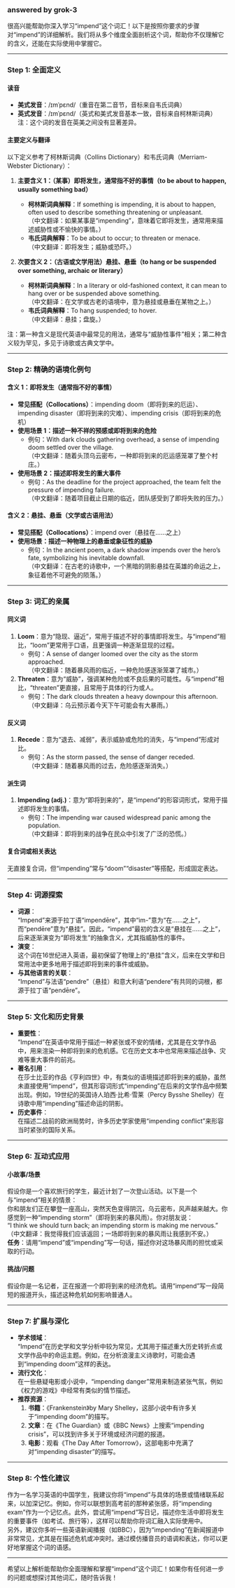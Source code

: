 ### answered by grok-3
很高兴能帮助你深入学习“impend”这个词汇！以下是按照你要求的步骤对“impend”的详细解析。我们将从多个维度全面剖析这个词，帮助你不仅理解它的含义，还能在实际使用中掌握它。

---

### **Step 1: 全面定义**

#### **读音**
- **美式发音**：/ɪmˈpɛnd/（重音在第二音节，音标来自韦氏词典）
- **英式发音**：/ɪmˈpɛnd/（英式和美式发音基本一致，音标来自柯林斯词典）
注：这个词的发音在英美之间没有显著差异。

#### **主要定义与翻译**
以下定义参考了柯林斯词典（Collins Dictionary）和韦氏词典（Merriam-Webster Dictionary）：
1. **主要含义 1：（某事）即将发生，通常指不好的事情（to be about to happen, usually something bad）**
   - **柯林斯词典解释**：If something is impending, it is about to happen, often used to describe something threatening or unpleasant.  
     （中文翻译：如果某事是“impending”，意味着它即将发生，通常用来描述威胁性或不愉快的事情。）
   - **韦氏词典解释**：To be about to occur; to threaten or menace.  
     （中文翻译：即将发生；威胁或恐吓。）

2. **次要含义 2：（古语或文学用法）悬挂、悬垂（to hang or be suspended over something, archaic or literary）**
   - **柯林斯词典解释**：In a literary or old-fashioned context, it can mean to hang over or be suspended above something.  
     （中文翻译：在文学或古老的语境中，意为悬挂或悬垂在某物之上。）
   - **韦氏词典解释**：To hang suspended; to hover.  
     （中文翻译：悬挂；盘旋。）

注：第一种含义是现代英语中最常见的用法，通常与“威胁性事件”相关；第二种含义较为罕见，多见于诗歌或古典文学中。

---

### **Step 2: 精确的语境化例句**

#### **含义 1：即将发生（通常指不好的事情）**
- **常见搭配（Collocations）**：impending doom（即将到来的厄运）、impending disaster（即将到来的灾难）、impending crisis（即将到来的危机）
- **使用场景 1：描述一种不祥的预感或即将到来的危险**
  - 例句：With dark clouds gathering overhead, a sense of impending doom settled over the village.  
    （中文翻译：随着头顶乌云密布，一种即将到来的厄运感笼罩了整个村庄。）
- **使用场景 2：描述即将发生的重大事件**
  - 例句：As the deadline for the project approached, the team felt the pressure of impending failure.  
    （中文翻译：随着项目截止日期的临近，团队感受到了即将失败的压力。）

#### **含义 2：悬挂、悬垂（文学或古语用法）**
- **常见搭配（Collocations）**：impend over（悬挂在……之上）
- **使用场景：描述一种物理上的悬垂或象征性的威胁**
  - 例句：In the ancient poem, a dark shadow impends over the hero’s fate, symbolizing his inevitable downfall.  
    （中文翻译：在古老的诗歌中，一个黑暗的阴影悬挂在英雄的命运之上，象征着他不可避免的陨落。）

---

### **Step 3: 词汇的亲属**

#### **同义词**
1. **Loom**：意为“隐现、逼近”，常用于描述不好的事情即将发生。与“impend”相比，“loom”更常用于口语，且更强调一种逐渐显现的过程。
   - 例句：A sense of danger loomed over the city as the storm approached.  
     （中文翻译：随着暴风雨的临近，一种危险感逐渐笼罩了城市。）
2. **Threaten**：意为“威胁”，强调某种危险或不良后果的可能性。与“impend”相比，“threaten”更直接，且常用于具体的行为或人。
   - 例句：The dark clouds threaten a heavy downpour this afternoon.  
     （中文翻译：乌云预示着今天下午可能会有大暴雨。）

#### **反义词**
1. **Recede**：意为“退去、减弱”，表示威胁或危险的消失，与“impend”形成对比。
   - 例句：As the storm passed, the sense of danger receded.  
     （中文翻译：随着暴风雨的过去，危险感逐渐消失。）

#### **派生词**
1. **Impending (adj.)**：意为“即将到来的”，是“impend”的形容词形式，常用于描述即将发生的事情。
   - 例句：The impending war caused widespread panic among the population.  
     （中文翻译：即将到来的战争在民众中引发了广泛的恐慌。）

#### **复合词或相关表达**
无直接复合词，但“impending”常与“doom”“disaster”等搭配，形成固定表达。

---

### **Step 4: 词源探索**

- **词源**：  
  “Impend”来源于拉丁语“impendēre”，其中“im-”意为“在……之上”，而“pendēre”意为“悬挂”。因此，“impend”最初的含义是“悬挂在……之上”，后来逐渐演变为“即将发生”的抽象含义，尤其指威胁性的事件。
- **演变**：  
  这个词在16世纪进入英语，最初保留了物理上的“悬挂”含义，后来在文学和日常用法中更多地用于描述即将到来的事件或威胁。
- **与其他语言的关联**：  
  “Impend”与法语“pendre”（悬挂）和意大利语“pendere”有共同的词根，都源于拉丁语“pendēre”。

---

### **Step 5: 文化和历史背景**

- **重要性**：  
  “Impend”在英语中常用于描述一种紧张或不安的情绪，尤其是在文学作品中，用来渲染一种即将到来的危机感。它在历史文本中也常用来描述战争、灾难等重大事件的前兆。
- **著名引用**：  
  在莎士比亚的作品《亨利四世》中，有类似的语境描述即将到来的威胁，虽然未直接使用“impend”，但其形容词形式“impending”在后来的文学作品中频繁出现。例如，19世纪的英国诗人珀西·比希·雪莱（Percy Bysshe Shelley）在诗歌中用“impending”描述命运的阴影。
- **历史事件**：  
  在描述二战前的欧洲局势时，许多历史学家使用“impending conflict”来形容当时紧张的国际关系。

---

### **Step 6: 互动式应用**

#### **小故事/场景**  
假设你是一个喜欢旅行的学生，最近计划了一次登山活动。以下是一个与“impend”相关的情景：  
你和朋友们正在攀登一座高山，突然天色变得阴沉，乌云密布，风声越来越大。你感觉到一种“impending storm”（即将到来的暴风雨）。你对朋友说：  
“I think we should turn back; an impending storm is making me nervous.”  
（中文翻译：我觉得我们应该返回；一场即将到来的暴风雨让我感到不安。）  
**任务**：请用“impend”或“impending”写一句话，描述你对这场暴风雨的担忧或采取的行动。

#### **挑战/问题**  
假设你是一名记者，正在报道一个即将到来的经济危机。请用“impend”写一段简短的报道开头，描述这种危机如何影响普通人。

---

### **Step 7: 扩展与深化**

- **学术领域**：  
  “Impend”在历史学和文学分析中较为常见，尤其用于描述重大历史转折点或文学作品中的命运主题。例如，在分析浪漫主义诗歌时，可能会遇到“impending doom”这样的表达。
- **流行文化**：  
  在一些悬疑电影或小说中，“impending danger”常用来制造紧张气氛，例如《权力的游戏》中经常有类似的情节描述。
- **推荐资源**：  
  1. **书籍**：《Frankenstein》by Mary Shelley，这部小说中有许多关于“impending doom”的描写。  
  2. **文章**：在《The Guardian》或《BBC News》上搜索“impending crisis”，可以找到许多关于环境或经济问题的报道。  
  3. **电影**：观看《The Day After Tomorrow》，这部电影中充满了对“impending disaster”的描写。

---

### **Step 8: 个性化建议**

作为一名学习英语的中国学生，我建议你将“impend”与具体的场景或情绪联系起来，以加深记忆。例如，你可以联想到高考前的那种紧张感，将“impending exam”作为一个记忆点。此外，尝试用“impend”写日记，描述你生活中即将发生的重要事件（如考试、旅行等），这样可以帮助你将词汇融入实际使用中。  
另外，建议你多听一些英语新闻播报（如BBC），因为“impending”在新闻报道中非常常见，尤其是在描述危机或冲突时。通过模仿播音员的语调和表达，你可以更好地掌握这个词的语感。

---

希望以上解析能帮助你全面理解和掌握“impend”这个词汇！如果你有任何进一步的问题或想探讨其他词汇，随时告诉我！